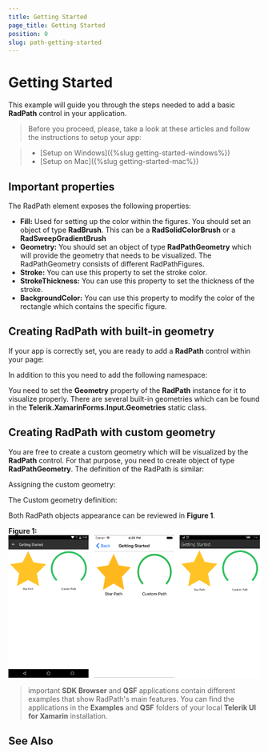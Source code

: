 ```yaml
---
title: Getting Started
page_title: Getting Started
position: 0
slug: path-getting-started
---
```


# Getting Started
   
This example will guide you through the steps needed to add a basic **RadPath** control in your application.

>Before you proceed, please, take a look at these articles and follow the instructions to setup your app:

>- [Setup on Windows]({%slug getting-started-windows%})
>- [Setup on Mac]({%slug getting-started-mac%})

## Important properties

The RadPath element exposes the following properties:

* **Fill:** Used for setting up the color within the figures. You should set an object of type **RadBrush**. This can be a **RadSolidColorBrush** or a **RadSweepGradientBrush**
* **Geometry:** You should set an object of type **RadPathGeometry** which will provide the geometry that needs to be visualized. The RadPathGeometry consists of different RadPathFigures.
* **Stroke:** You can use this property to set the stroke color.
* **StrokeThickness:** You can use this property to set the thickness of the stroke.
* **BackgroundColor:** You can use this property to modify the color of the rectangle which contains the specific figure.


## Creating RadPath with built-in geometry

If your app is correctly set, you are ready to add a **RadPath** control within your page:

<snippet id='path-gettingstarted-starpath-xaml'/>

In addition to this you need to add the following namespace:

<snippet id='xmlns-telerikprimitives'/>	

You need to set the **Geometry** property of the **RadPath** instance for it to visualize properly. There are several built-in geometries which can be found in the **Telerik.XamarinForms.Input.Geometries** static class. 

<snippet id='path-gettingstarted-built-in-geometry'/>	

## Creating RadPath with custom geometry

You are free to create a custom geometry which will be visualized by the **RadPath** control. For that purpose, you need to create object of type **RadPathGeometry**.
The definition of the RadPath is similar:

<snippet id='path-gettingstarted-custompath-xaml'/>	

Assigning the custom geometry:

<snippet id='path-gettingstarted-assigning-custom-geometry'/>	

The Custom geometry definition:

<snippet id='path-gettingstarted-custom-geometry'/>	

Both RadPath objects appearance can be reviewed in **Figure 1**. 

**Figure 1:**
![RadPath Figures](../images/custom_default_paths.png)

>important **SDK Browser** and **QSF** applications contain different examples that show RadPath's main features. You can find the applications in the **Examples** and **QSF** folders of your local **Telerik UI for Xamarin** installation.

## See Also